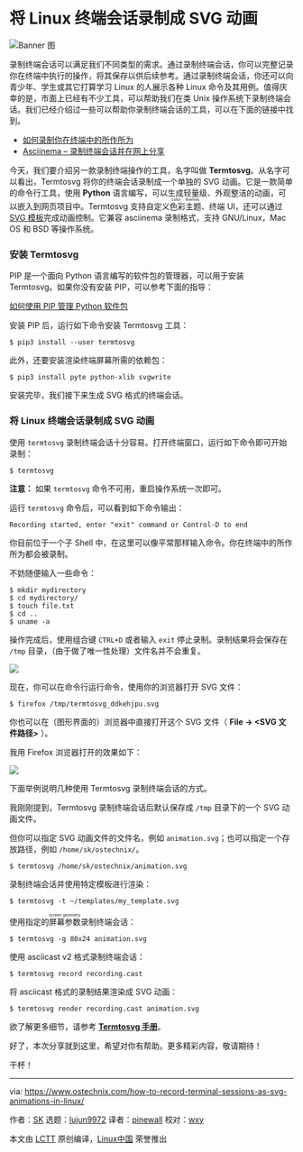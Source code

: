 将 Linux 终端会话录制成 SVG 动画
======

![Banner 图](https://www.ostechnix.com/wp-content/uploads/2018/08/termtosvg-720x340.png)

录制终端会话可以满足我们不同类型的需求。通过录制终端会话，你可以完整记录你在终端中执行的操作，将其保存以供后续参考。通过录制终端会话，你还可以向青少年、学生或其它打算学习 Linux 的人展示各种 Linux 命令及其用例。值得庆幸的是，市面上已经有不少工具，可以帮助我们在类 Unix 操作系统下录制终端会话。我们已经介绍过一些可以帮助你录制终端会话的工具，可以在下面的链接中找到。

+ [如何录制你在终端中的所作所为][3]
+ [Asciinema – 录制终端会话并在网上分享][4]

今天，我们要介绍另一款录制终端操作的工具，名字叫做 **Termtosvg**。从名字可以看出，Termtosvg 将你的终端会话录制成一个单独的 SVG 动画。它是一款简单的命令行工具，使用 **Python** 语言编写，可以生成轻量级、外观整洁的动画，可以嵌入到网页项目中。Termtosvg 支持自定义<ruby>色彩主题<rt>color themes</rt></ruby>、终端 UI，还可以通过 [SVG 模板][1]完成动画控制。它兼容 asciinema 录制格式，支持 GNU/Linux，Mac OS 和 BSD 等操作系统。

### 安装 Termtosvg

PIP 是一个面向 Python 语言编写的软件包的管理器，可以用于安装 Termtosvg。如果你没有安装 PIP，可以参考下面的指导：

[如何使用 PIP 管理 Python 软件包][5]

安装 PIP 后，运行如下命令安装 Termtosvg 工具：

```
$ pip3 install --user termtosvg
```

此外，还要安装渲染终端屏幕所需的依赖包：

```
$ pip3 install pyte python-xlib svgwrite
```

安装完毕，我们接下来生成 SVG 格式的终端会话。

### 将 Linux 终端会话录制成 SVG 动画

使用 `termtosvg` 录制终端会话十分容易。打开终端窗口，运行如下命令即可开始录制：

```
$ termtosvg
```

**注意：** 如果 `termtosvg` 命令不可用，重启操作系统一次即可。

运行 `termtosvg` 命令后，可以看到如下命令输出：

```
Recording started, enter "exit" command or Control-D to end

```

你目前位于一个子 Shell 中，在这里可以像平常那样输入命令。你在终端中的所作所为都会被录制。

不妨随便输入一些命令：

```
$ mkdir mydirectory
$ cd mydirectory/
$ touch file.txt
$ cd ..
$ uname -a

```

操作完成后，使用组合键 `CTRL+D` 或者输入 `exit` 停止录制。录制结果将会保存在 `/tmp` 目录，（由于做了唯一性处理）文件名并不会重复。

![](https://www.ostechnix.com/wp-content/uploads/2018/08/Termtosvg-in-action-1-1.png)

现在，你可以在命令行运行命令，使用你的浏览器打开 SVG 文件：

```
$ firefox /tmp/termtosvg_ddkehjpu.svg
```

你也可以在（图形界面的）浏览器中直接打开这个 SVG 文件（ **File -> \<SVG 文件路径>** ）。

我用 Firefox 浏览器打开的效果如下：

![](https://www.ostechnix.com/wp-content/uploads/2018/08/Termtosvg-in-browser.gif)

下面举例说明几种使用 Termtosvg 录制终端会话的方式。

我刚刚提到，Termtosvg 录制终端会话后默认保存成 `/tmp` 目录下的一个 SVG 动画文件。

但你可以指定 SVG 动画文件的文件名，例如 `animation.svg`；也可以指定一个存放路径，例如 `/home/sk/ostechnix/`。

```
$ termtosvg /home/sk/ostechnix/animation.svg
```

录制终端会话并使用特定模板进行渲染：

```
$ termtosvg -t ~/templates/my_template.svg
```

使用指定的<ruby>屏幕参数<rt>screen geometry</rt></ruby>录制终端会话：

```
$ termtosvg -g 80x24 animation.svg
```

使用 asciicast v2 格式录制终端会话：

```
$ termtosvg record recording.cast
```

将 asciicast 格式的录制结果渲染成 SVG 动画：

```
$ termtosvg render recording.cast animation.svg
```

欲了解更多细节，请参考 [**Termtosvg 手册**][2]。

好了，本次分享就到这里，希望对你有帮助。更多精彩内容，敬请期待！

干杯！

--------------------------------------------------------------------------------

via: https://www.ostechnix.com/how-to-record-terminal-sessions-as-svg-animations-in-linux/

作者：[SK][a]
选题：[lujun9972](https://github.com/lujun9972)
译者：[pinewall](https://github.com/pinewall)
校对：[wxy](https://github.com/wxy)

本文由 [LCTT](https://github.com/LCTT/TranslateProject) 原创编译，[Linux中国](https://linux.cn/) 荣誉推出

[a]:https://www.ostechnix.com/author/sk/
[1]:https://nbedos.github.io/termtosvg/pages/templates.html
[2]:https://github.com/nbedos/termtosvg/blob/develop/man/termtosvg.md
[3]:https://www.ostechnix.com/record-everything-terminal/
[4]:https://www.ostechnix.com/asciinema-record-terminal-sessions-share-web/
[5]:https://www.ostechnix.com/manage-python-packages-using-pip/

